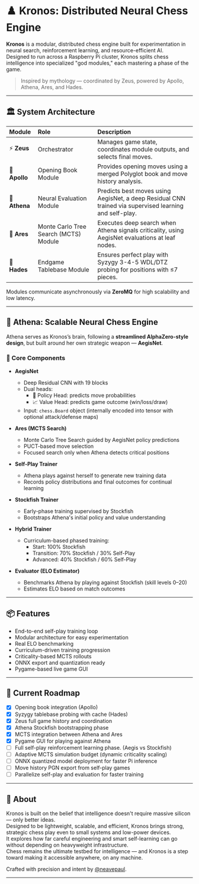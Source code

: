 # ♟️ Kronos: Distributed Neural Chess Engine

**Kronos** is a modular, distributed chess engine built for experimentation in neural search, reinforcement learning, and resource-efficient AI.  
Designed to run across a Raspberry Pi cluster, Kronos splits chess intelligence into specialized "god modules," each mastering a phase of the game.

> Inspired by mythology — coordinated by Zeus, powered by Apollo, Athena, Ares, and Hades.

---

## 🏛️ System Architecture

| Module        | Role                                  | Description                                                                                            |
| :------------ | :------------------------------------ | :----------------------------------------------------------------------------------------------------- |
| ⚡ **Zeus**   | Orchestrator                          | Manages game state, coordinates module outputs, and selects final moves.                               |
| 📘 **Apollo** | Opening Book Module                   | Provides opening moves using a merged Polyglot book and move history analysis.                         |
| 🧠 **Athena** | Neural Evaluation Module              | Predicts best moves using AegisNet, a deep Residual CNN trained via supervised learning and self-play. |
| 🌲 **Ares**   | Monte Carlo Tree Search (MCTS) Module | Executes deep search when Athena signals criticality, using AegisNet evaluations at leaf nodes.        |
| 🧊 **Hades**  | Endgame Tablebase Module              | Ensures perfect play with Syzygy 3-4-5 WDL/DTZ probing for positions with ≤7 pieces.                   |

Modules communicate asynchronously via **ZeroMQ** for high scalability and low latency.

---

## 🧠 Athena: Scalable Neural Chess Engine

Athena serves as Kronos’s brain, following a **streamlined AlphaZero-style design**, but built around her own strategic weapon — **AegisNet**.

### 🚀 Core Components

-   **AegisNet**

    -   Deep Residual CNN with 19 blocks
    -   Dual heads:
        -   🎯 Policy Head: predicts move probabilities
        -   📈 Value Head: predicts game outcome (win/loss/draw)
    -   Input: `chess.Board` object (internally encoded into tensor with optional attack/defense maps)

-   **Ares (MCTS Search)**

    -   Monte Carlo Tree Search guided by AegisNet policy predictions
    -   PUCT-based move selection
    -   Focused search only when Athena detects critical positions

-   **Self-Play Trainer**

    -   Athena plays against herself to generate new training data
    -   Records policy distributions and final outcomes for continual learning

-   **Stockfish Trainer**

    -   Early-phase training supervised by Stockfish
    -   Bootstraps Athena's initial policy and value understanding

-   **Hybrid Trainer**

    -   Curriculum-based phased training:
        -   Start: 100% Stockfish
        -   Transition: 70% Stockfish / 30% Self-Play
        -   Advanced: 40% Stockfish / 60% Self-Play

-   **Evaluator (ELO Estimator)**
    -   Benchmarks Athena by playing against Stockfish (skill levels 0–20)
    -   Estimates ELO based on match outcomes

---

## 📦 Features

-   End-to-end self-play training loop
-   Modular architecture for easy experimentation
-   Real ELO benchmarking
-   Curriculum-driven training progression
-   Criticality-based MCTS rollouts
-   ONNX export and quantization ready
-   Pygame-based live game GUI

---

## 🎯 Current Roadmap

-   [x] Opening book integration (Apollo)
-   [x] Syzygy tablebase probing with cache (Hades)
-   [x] Zeus full game history and coordination
-   [x] Athena Stockfish bootstrapping phase
-   [x] MCTS integration between Athena and Ares
-   [x] Pygame GUI for playing against Athena
-   [ ] Full self-play reinforcement learning phase. (Aegis vs Stockfish)
-   [ ] Adaptive MCTS simulation budget (dynamic criticality scaling)
-   [ ] ONNX quantized model deployment for faster Pi inference
-   [ ] Move history PGN export from self-play games
-   [ ] Parallelize self-play and evaluation for faster training

---

## 👤 About

Kronos is built on the belief that intelligence doesn't require massive silicon — only better ideas.  
Designed to be lightweight, scalable, and efficient, Kronos brings strong, strategic chess play even to small systems and low-power devices.  
It explores how far careful engineering and smart self-learning can go without depending on heavyweight infrastructure.  
Chess remains the ultimate testbed for intelligence — and Kronos is a step toward making it accessible anywhere, on any machine.

Crafted with precision and intent by [@neavepaul](https://github.com/neavepaul).

---
